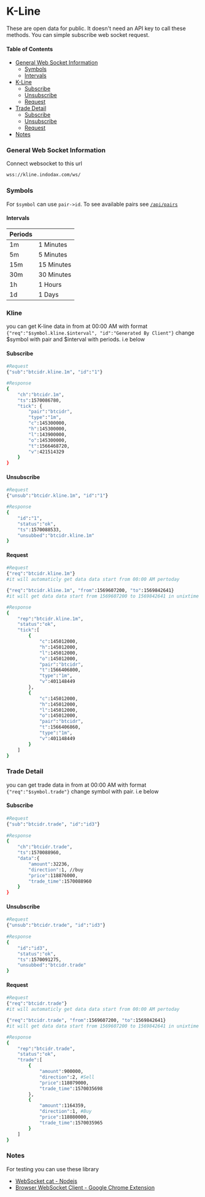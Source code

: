 # K-Line
These are open data for public. It doesn't need an API key to call these methods. You can simple subscribe web socket request.

#### Table of Contents
 - [General Web Socket Information](#general-web-socket-information)
    - [Symbols](#symbols)
    - [Intervals](#intervals)
 - [K-Line](#kline)
     - [Subscribe](#kline-subscribe) 
     - [Unsubscribe](#kline-unsubscribe)  
     - [Request](#kline-request)
 - [Trade Detail](#trade-detail)
     - [Subscribe](#trade-detail-subscribe) 
     - [Unsubscribe](#trade-detail-unsubscribe)  
     - [Request](#trade-detail-request)
 - [Notes](#notes)
    
### General Web Socket Information
Connect websocket to this url
```sh
wss://kline.indodax.com/ws/
```

### Symbols
For `$symbol` can use `pair->id`. To see available pairs see [`/api/pairs`][PublicRestApi]

#### Intervals
| Periods ||
| ------ | ------ |
| 1m | 1 Minutes |
| 5m | 5 Minutes |
| 15m | 15 Minutes |
| 30m | 30 Minutes |
| 1h | 1 Hours |
| 1d | 1 Days |

### Kline
you can get K-line data in from at 00:00 AM with format
`{"req":"$symbol.kline.$interval", "id":"Generated By Client"}` 
change $symbol with pair and $interval with periods. i.e below

#### Subscribe <a name="kline-subscribe"></a>
```sh
#Request
{"sub":"btcidr.kline.1m", "id":"1"}

#Response
{
    "ch":"btcidr.1m",
    "ts":1570086780,
    "tick": {
        "pair":"btcidr",
        "type":"1m",
        "c":145300000,
        "h":145300000,
        "l":143900000,
        "o":145300000,
        "t":1566468720,
        "v":421514329
    }
}
```

#### Unsubscribe <a name="kline-unsubscribe"></a>
```sh
#Request
{"unsub":"btcidr.kline.1m", "id":"1"}

#Response
{
    "id":"1",
    "status":"ok",
    "ts":1570088533,
    "unsubbed":"btcidr.kline.1m"
}
```

#### Request <a name="kline-request"></a>
```sh
#Request
{"req":"btcidr.kline.1m"}
#it will automaticly get data data start from 00:00 AM pertoday

{"req":"btcidr.kline.1m", "from":1569607200, "to":1569842641}
#it will get data data start from 1569607200 to 1569842641 in unixtime

#Response
{
    "rep":"btcidr.kline.1m",
    "status":"ok",
    "tick":[
        {
            "c":145012000,
            "h":145012000,
            "l":145012000,
            "o":145012000,
            "pair":"btcidr",
            "t":1566406800,
            "type":"1m",
            "v":401148449
        },
        {
            "c":145012000,
            "h":145012000,
            "l":145012000,
            "o":145012000,
            "pair":"btcidr",
            "t":1566406860,
            "type":"1m",
            "v":401148449
        }
    ]
}
```

### Trade Detail
you can get trade data in from at 00:00 AM with format
`{"req":"$symbol.trade"}` change symbol with pair. i.e below

#### Subscribe <a name="trade-detail-subscribe"></a>
```sh
#Request
{"sub":"btcidr.trade", "id":"id3"}
 
#Response
{
    "ch":"btcidr.trade",
    "ts":1570088960,
    "data":{
        "amount":32236,
        "direction":1, //buy
        "price":118876000,
        "trade_time":1570088960
    }
}
```

#### Unsubscribe <a name="trade-detail-unsubscribe"></a>
```sh
#Request
{"unsub":"btcidr.trade", "id":"id3"}
 
#Response
{
    "id":"id3",
    "status":"ok",
    "ts":1570091275,
    "unsubbed":"btcidr.trade"
}
```

#### Request <a name="trade-detail-request"></a>
```sh
#Request
{"req":"btcidr.trade"}
#it will automaticly get data data start from 00:00 AM pertoday

{"req":"btcidr.trade", "from":1569607200, "to":1569842641}
#it will get data data start from 1569607200 to 1569842641 in unixtime

#Response
{
    "rep":"btcidr.trade",
    "status":"ok",
    "trade":[
        {
            "amount":900000,
            "direction":2, #Sell
            "price":118079000,
            "trade_time":1570035698
        },
        {
            "amount":1164359,
            "direction":1, #Buy
            "price":118080000,
            "trade_time":1570035965
        }
    ]
}
```

### Notes
For testing you can use these library 
 - [WebSocket cat - Nodejs](https://www.npmjs.com/package/wscat)
 - [Browser WebSocket Client - Google Chrome Extension](https://chrome.google.com/webstore/detail/browser-websocket-client/mdmlhchldhfnfnkfmljgeinlffmdgkjo?hl=en) 

[PublicRestApi]: <https://github.com/btcid/indodax-official-api-docs/blob/master/Public-RestAPI.md>
